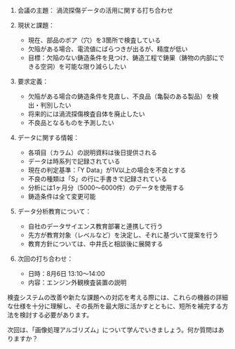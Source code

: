 
1. 会議の主題：
   渦流探傷データの活用に関する打ち合わせ

2. 現状と課題：
   - 現在、部品のボア（穴）を3箇所で検査している
   - 欠陥がある場合、電流値にばらつきが出るが、精度が低い
   - 目標：欠陥のない鋳造条件を見つけ、鋳造工程で鋳巣（鋳物の内部にできる空洞）を可能な限り減らしたい

3. 要求定義：
   - 欠陥がある場合の鋳造条件を見直し、不良品（亀裂のある製品）を検出・判別したい
   - 将来的には渦流探傷検査自体を廃止したい
   - 不良品となるものを予測したい

4. データに関する情報：
   - 各項目（カラム）の説明資料は後日提供される
   - データは時系列で記録されている
   - 現在の判定基準：「Y Data」が1V以上の場合を不良とする
   - 不良の種類は「S」の行に手書きで記録されている
   - 分析には1ヶ月分（5000〜6000件）のデータを使用する
   - 鋳造条件は全て変更可能

5. データ分析教育について：
   - 自社のデータサイエンス教育部署と連携して行う
   - 先方が教育対象（レベルなど）を決定し、それに基づいて提案を行う
   - 教育方針については、中井氏と相談後に展開する

6. 次回の打ち合わせ：
   - 日時：8月6日 13:10〜14:00
   - 内容：エンジン外観検査装置の説明


検査システムの改善や新たな課題への対応を考える際には、これらの機器の詳細な仕様を十分に理解し、その長所を最大限に活かすとともに、短所を補完する方法を検討する必要があります。

次回は、「画像処理アルゴリズム」について学んでいきましょう。何か質問はありますか？
